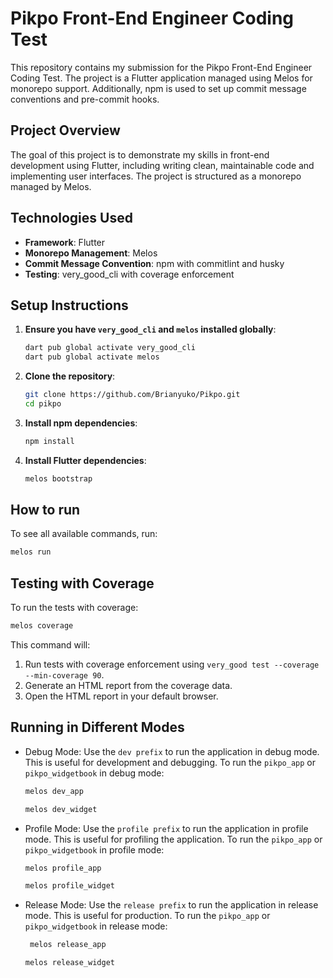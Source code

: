 # Pikpo Front-End Engineer Coding Test

This repository contains my submission for the Pikpo Front-End Engineer Coding Test. The project is a Flutter application managed using Melos for monorepo support. Additionally, npm is used to set up commit message conventions and pre-commit hooks.

## Project Overview

The goal of this project is to demonstrate my skills in front-end development using Flutter, including writing clean, maintainable code and implementing user interfaces. The project is structured as a monorepo managed by Melos.

## Technologies Used

- **Framework**: Flutter
- **Monorepo Management**: Melos
- **Commit Message Convention**: npm with commitlint and husky
- **Testing**: very_good_cli with coverage enforcement

## Setup Instructions

1. **Ensure you have `very_good_cli` and `melos` installed globally**:
    ```sh
    dart pub global activate very_good_cli
    dart pub global activate melos
    ```

2. **Clone the repository**:
    ```sh
    git clone https://github.com/Brianyuko/Pikpo.git
    cd pikpo
    ```

3. **Install npm dependencies**:
    ```sh
    npm install
    ```

4. **Install Flutter dependencies**:
    ```sh
    melos bootstrap
    ```

## How to run

To see all available commands, run:
```sh
melos run
```

## Testing with Coverage
To run the tests with coverage:
```sh
melos coverage
```
This command will:

1. Run tests with coverage enforcement using `very_good test --coverage --min-coverage 90`.
2. Generate an HTML report from the coverage data.
3. Open the HTML report in your default browser.

## Running in Different Modes

- Debug Mode: Use the `dev prefix` to run the application in debug mode. This is useful for development and debugging.
To run the `pikpo_app` or `pikpo_widgetbook` in debug mode:
    ```sh
    melos dev_app
    ```
    ```sh
    melos dev_widget
    ```
- Profile Mode: Use the `profile prefix` to run the application in profile mode. This is useful for profiling the application.
To run the `pikpo_app` or `pikpo_widgetbook` in profile mode:
    ```sh
    melos profile_app
    ```
    ```sh
    melos profile_widget
    ```
- Release Mode: Use the `release prefix` to run the application in release mode. This is useful for production.
To run the `pikpo_app` or `pikpo_widgetbook` in release mode:
   ```sh
    melos release_app
    ```
    ```sh
    melos release_widget
    ```